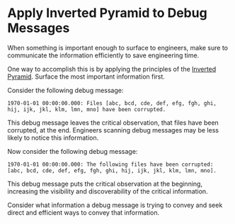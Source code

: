 # Apply Inverted Pyramid to Debug Messages

When something is important enough to surface to engineers, make sure to communicate
the information efficiently to save engineering time.

One way to accomplish this is by applying the principles of the
[Inverted Pyramid](https://en.wikipedia.org/wiki/Inverted_pyramid_(journalism)).
Surface the most important information first.

Consider the following debug message:
```
1970-01-01 00:00:00.000: Files [abc, bcd, cde, def, efg, fgh, ghi, hij, ijk, jkl, klm, lmn, mno] have been corrupted.
```

This debug message leaves the critical observation, that files have been corrupted, at the
end. Engineers scanning debug messages may be less likely to notice this information.

Now consider the following debug message:
```
1970-01-01 00:00:00.000: The following files have been corrupted: [abc, bcd, cde, def, efg, fgh, ghi, hij, ijk, jkl, klm, lmn, mno].
```

This debug message puts the critical observation at the beginning, increasing the visibility
and discoverability of the critical information.

Consider what information a debug message is trying to convey and seek direct and
efficient ways to convey that information.
